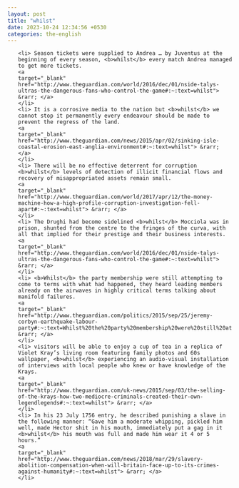 ```yaml
---
layout: post
title: "whilst"
date: 2023-10-24 12:34:56 +0530
categories: the-english
---
```

<ol>

    <li> Season tickets were supplied to Andrea … by Juventus at the beginning of every season, <b>whilst</b> every match Andrea managed to get more tickets.
    <a 
    target="_blank" 
    href="http://www.theguardian.com/world/2016/dec/01/nside-talys-ultras-the-dangerous-fans-who-control-the-game#:~:text=whilst"> &rarr; </a>
    </li>
    <li> It is a corrosive media to the nation but <b>whilst</b> we cannot stop it permanently every endeavour should be made to prevent the regress of the land.
    <a 
    target="_blank" 
    href="http://www.theguardian.com/news/2015/apr/02/sinking-isle-coastal-erosion-east-anglia-environment#:~:text=whilst"> &rarr; </a>
    </li>
    <li> There will be no effective deterrent for corruption <b>whilst</b> levels of detection of illicit financial flows and recovery of misappropriated assets remain small.
    <a 
    target="_blank" 
    href="http://www.theguardian.com/world/2017/apr/12/the-money-machine-how-a-high-profile-corruption-investigation-fell-apart#:~:text=whilst"> &rarr; </a>
    </li>
    <li> The Drughi had become sidelined <b>whilst</b> Mocciola was in prison, shunted from the centre to the fringes of the curva, with all that implied for their prestige and their business interests.
    <a 
    target="_blank" 
    href="http://www.theguardian.com/world/2016/dec/01/nside-talys-ultras-the-dangerous-fans-who-control-the-game#:~:text=whilst"> &rarr; </a>
    </li>
    <li> <b>Whilst</b> the party membership were still attempting to come to terms with what had happened, they heard leading members already on the airwaves in highly critical terms talking about manifold failures.
    <a 
    target="_blank" 
    href="http://www.theguardian.com/politics/2015/sep/25/jeremy-corbyn-earthquake-labour-party#:~:text=Whilst%20the%20party%20membership%20were%20still%20attempting%20to%20come%20to%20terms%20with%20what%20had%20happened%2C%20they%20heard%20leading%20members%20already%20on%20the%20airwaves%20in%20highly%20critical%20terms%20talking%20about%20manifold%20failures."> &rarr; </a>
    </li>
    <li> visitors will be able to enjoy a cup of tea in a replica of Violet Kray’s living room featuring family photos and 60s wallpaper, <b>whilst</b> experiencing an audio-visual installation of interviews with local people who knew or have knowledge of the Krays.
    <a 
    target="_blank" 
    href="http://www.theguardian.com/uk-news/2015/sep/03/the-selling-of-the-krays-how-two-mediocre-criminals-created-their-own-legendlegends#:~:text=whilst"> &rarr; </a>
    </li>
    <li> In his 23 July 1756 entry, he described punishing a slave in the following manner: “Gave him a moderate whipping, pickled him well, made Hector shit in his mouth, immediately put a gag in it <b>whilst</b> his mouth was full and made him wear it 4 or 5 hours.”
    <a 
    target="_blank" 
    href="http://www.theguardian.com/news/2018/mar/29/slavery-abolition-compensation-when-will-britain-face-up-to-its-crimes-against-humanity#:~:text=whilst"> &rarr; </a>
    </li>